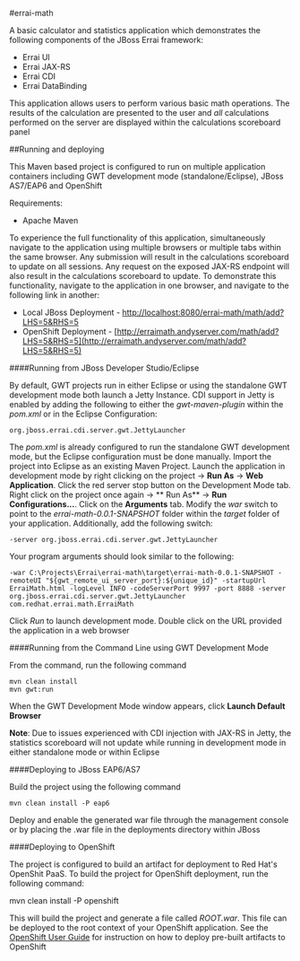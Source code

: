 #errai-math

A basic calculator and statistics application which demonstrates the following components of the JBoss Errai framework:

* Errai UI
* Errai JAX-RS
* Errai CDI
* Errai DataBinding

This application allows users to perform various basic math operations. The results of the calculation are presented to the user and _all_ calculations performed on the server are displayed within the calculations scoreboard panel

##Running and deploying

This Maven based project is configured to run on multiple application containers including GWT development mode (standalone/Eclipse), JBoss AS7/EAP6 and OpenShift

Requirements: 

* Apache Maven

To experience the full functionality of this application, simultaneously navigate to the application using multiple browsers or multiple tabs within the same browser. Any submission will result in the calculations scoreboard to update on all sessions. Any request on the exposed JAX-RS endpoint will also result in the calculations scoreboard to update. To demonstrate this functionality, navigate to the application in one browser, and navigate to the following link in another: 

* Local JBoss Deployment - [http://localhost:8080/errai-math/math/add?LHS=5&RHS=5](http://localhost:8080/errai-math/math/add?LHS=5&RHS=5)
* OpenShift Deployment - [http://erraimath.andyserver.com/math/add?LHS=5&RHS=5](http://erraimath.andyserver.com/math/add?LHS=5&RHS=5)


####Running from JBoss Developer Studio/Eclipse


By default, GWT projects run in either Eclipse or using the standalone GWT development mode both launch a Jetty Instance. CDI support in Jetty is enabled by adding the following to either the _gwt-maven-plugin_ within the _pom.xml_ or in the Eclipse Configuration:

    org.jboss.errai.cdi.server.gwt.JettyLauncher

The _pom.xml_ is already configured to run the standalone GWT development mode, but the Eclipse configuration must be done manually. Import the project into Eclipse as an existing Maven Project. Launch the application in development mode by right clicking on the project -> **Run As** -> **Web Application**. Click the red server stop button on the Development Mode tab. Right click on the project once again -> ** Run As** -> **Run Configurations...**. Click on the **Arguments** tab. Modify the _war_ switch to point to the _errai-math-0.0.1-SNAPSHOT_ folder within the _target_ folder of your application. Additionally, add the following switch:

    -server org.jboss.errai.cdi.server.gwt.JettyLauncher

Your program arguments should look similar to the following:

    -war C:\Projects\Errai\errai-math\target\errai-math-0.0.1-SNAPSHOT -remoteUI "${gwt_remote_ui_server_port}:${unique_id}" -startupUrl ErraiMath.html -logLevel INFO -codeServerPort 9997 -port 8888 -server org.jboss.errai.cdi.server.gwt.JettyLauncher com.redhat.errai.math.ErraiMath

Click *Run* to launch development mode. Double click on the URL provided the application in a web browser

####Running from the Command Line using GWT Development Mode

From the command, run the following command
    
    mvn clean install
    mvn gwt:run
    
When the GWT Development Mode window appears, click **Launch Default Browser**

**Note**: Due to issues experienced with CDI injection with JAX-RS in Jetty, the statistics scoreboard will not update while running in development mode in either standalone mode or within Eclipse

####Deploying to JBoss EAP6/AS7

Build the project using the following command

	mvn clean install -P eap6
	
Deploy and enable the generated war file through the management console or by placing the .war file in the deployments directory within JBoss

####Deploying to OpenShift

The project is configured to build an artifact for deployment to Red Hat's OpenShit PaaS. To build the project for OpenShift deployment, run the following command:

  mvn clean install -P openshift

This will build the project and generate a file called _ROOT.war_. This file can be deployed to the root context of your OpenShift application. See the [OpenShift User Guide](https://access.redhat.com/knowledge/docs/en-US/OpenShift/2.0/html-single/User_Guide/index.html#sect-OpenShift-User_Guide-Editing_and_Deploying_Applications-Deploying_Your_Application_to_the_Cloud) for instruction on how to deploy pre-built artifacts to OpenShift